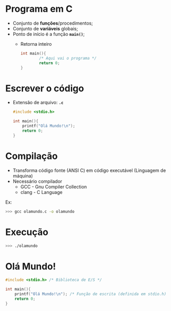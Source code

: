 # Programa em C

- Conjunto de **funções**/procedimentos;
- Conjunto de **variáveis** globais;
- Ponto de início é a função **`main()`**;
    - Retorna inteiro
        
        ```c
        int main(){
        		/* Aqui vai o programa */
        		return 0;
        }
        ```
        

# Escrever o código

- Extensão de arquivo: **`.c`**
    
    ```c
    #include <stdio.h>
    
    int main(){
        printf("Olá Mundo!\n");
        return 0;
    }
    ```
    

# Compilação

- Transforma código fonte (ANSI C) em código executável (Linguagem de máquina)
- Necessário compilador
    - GCC - Gnu Compiler Collection
    - clang - C Language

Ex:

```bash
>>> gcc olamundo.c -o olamundo
```

# Execução

```bash
>>> ./olamundo
```

# Olá Mundo!

```c
#include <stdio.h> /* Biblioteca de E/S */       

int main(){
    printf("Olá Mundo!\n"); /* Função de escrita (definida em stdio.h) */
    return 0;
}
```